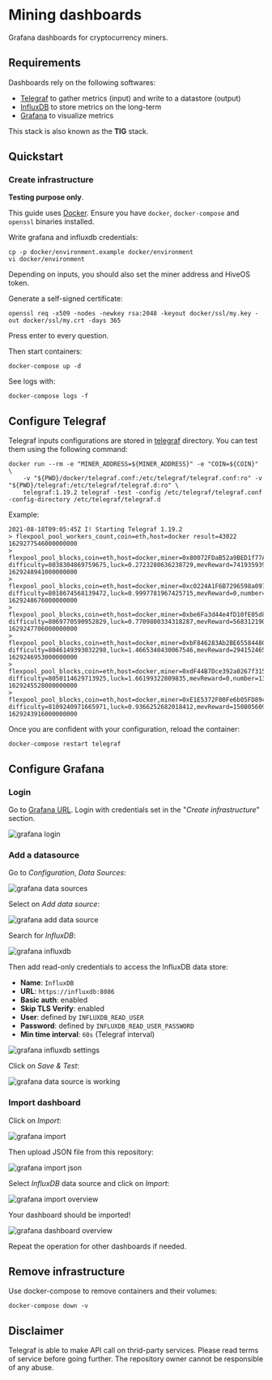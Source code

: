 # Mining dashboards

Grafana dashboards for cryptocurrency miners.

## Requirements

Dashboards rely on the following softwares:
 - [Telegraf](https://github.com/influxdata/telegraf) to gather metrics (input) and write to a datastore (output)
 - [InfluxDB](https://github.com/influxdata/influxdb) to store metrics on the long-term
 - [Grafana](https://github.com/grafana/grafana) to visualize metrics

This stack is also known as the **TIG** stack.

## Quickstart

### Create infrastructure

**Testing purpose only**.

This guide uses [Docker](https://www.docker.com/). Ensure you have `docker`, `docker-compose` and `openssl` binaries
installed.

Write grafana and influxdb credentials:

```
cp -p docker/environment.example docker/environment
vi docker/environment
```

Depending on inputs, you should also set the miner address and HiveOS token.

Generate a self-signed certificate:

```
openssl req -x509 -nodes -newkey rsa:2048 -keyout docker/ssl/my.key -out docker/ssl/my.crt -days 365
```

Press enter to every question.

Then start containers:

```
docker-compose up -d
```

See logs with:

```
docker-compose logs -f
```

## Configure Telegraf

Telegraf inputs configurations are stored in [telegraf](telegraf) directory. You can test them using the following
command:

```
docker run --rm -e "MINER_ADDRESS=${MINER_ADDRESS}" -e "COIN=${COIN}" \
    -v "${PWD}/docker/telegraf.conf:/etc/telegraf/telegraf.conf:ro" -v "${PWD}/telegraf:/etc/telegraf/telegraf.d:ro" \
    telegraf:1.19.2 telegraf -test -config /etc/telegraf/telegraf.conf -config-directory /etc/telegraf/telegraf.d
```

Example:

```
2021-08-18T09:05:45Z I! Starting Telegraf 1.19.2
> flexpool_pool_workers_count,coin=eth,host=docker result=43022 1629277546000000000
> flexpool_pool_blocks,coin=eth,host=docker,miner=0x80072FDaB52a9BED1f77A4f47CE8590eCF2d69Dd difficulty=8038304869759675,luck=0.2723280636238729,mevReward=74193593913914900,number=13046195,reward=2244945505143161600,roundTime=266,staticBlockReward=2000000000000000000,txFeeReward=170751911229246620 1629248941000000000
> flexpool_pool_blocks,coin=eth,host=docker,miner=0xc0224A1F6B7296598a09746b4106612562248F02 difficulty=8018674568139472,luck=0.9997781967425715,mevReward=0,number=13046171,reward=2093729787481399800,roundTime=969,staticBlockReward=2000000000000000000,txFeeReward=93729787481399740 1629248676000000000
> flexpool_pool_blocks,coin=eth,host=docker,miner=0xbe6Fa3d44e4fD10fE05d8e90fD820d1f16EEd9e2 difficulty=8069770590952829,luck=0.7709800334318287,mevReward=56831219018865630,number=13046106,reward=2162018055750582000,roundTime=753,staticBlockReward=2000000000000000000,txFeeReward=105186836731716500 1629247706000000000
> flexpool_pool_blocks,coin=eth,host=docker,miner=0xbF846283Ab2BE655844807FB9DbA086AF202a4d2 difficulty=8046149393032298,luck=1.4665340430067546,mevReward=29415246569886180,number=13046045,reward=2072298444980926500,roundTime=1425,staticBlockReward=2000000000000000000,txFeeReward=42883198411040420 1629246953000000000
> flexpool_pool_blocks,coin=eth,host=docker,miner=0xdF44B7Dce392a0267f315c2c7711200c9620981C difficulty=8050114629713925,luck=1.66199322809835,mevReward=0,number=13045942,reward=2141479945370403800,roundTime=1612,staticBlockReward=2000000000000000000,txFeeReward=141479945370403760 1629245528000000000
> flexpool_pool_blocks,coin=eth,host=docker,miner=0xE1E5372F00Fe6b05FD89c8110D4a29b29B916a7d difficulty=8109240971665971,luck=0.9366252682018412,mevReward=15080560933545792,number=13045830,reward=2088916235271470600,roundTime=918,staticBlockReward=2000000000000000000,txFeeReward=73835674337924700 1629243916000000000
```

Once you are confident with your configuration, reload the container:

```
docker-compose restart telegraf
```

## Configure Grafana

### Login

Go to [Grafana URL](http://localhost:3000/). Login with credentials set in the "*Create infrastructure*" section.

![grafana login](images/grafana-001.png)

### Add a datasource

Go to *Configuration*, *Data Sources*:

![grafana data sources](images/grafana-002.png)

Select on *Add data source*:

![grafana add data source](images/grafana-003.png)

Search for *InfluxDB*:

![grafana influxdb](images/grafana-004.png)

Then add read-only credentials to access the InfluxDB data store:
- **Name**: `InfluxDB`
- **URL**: `https://influxdb:8086`
- **Basic auth**: enabled
- **Skip TLS Verify**: enabled
- **User**: defined by `INFLUXDB_READ_USER`
- **Password**: defined by `INFLUXDB_READ_USER_PASSWORD`
- **Min time interval**: `60s` (Telegraf interval)

![grafana influxdb settings](images/grafana-005.png)

Click on *Save & Test*:

![grafana data source is working](images/grafana-006.png)

### Import dashboard

Click on *Import*:

![grafana import](images/grafana-007.png)

Then upload JSON file from this repository:

![grafana import json](images/grafana-008.png)

Select *InfluxDB* data source and click on *Import*:

![grafana import overview](images/grafana-009.png)

Your dashboard should be imported!

![grafana dashboard overview](images/grafana-010.png)

Repeat the operation for other dashboards if needed.

## Remove infrastructure

Use docker-compose to remove containers and their volumes:

```
docker-compose down -v
```

## Disclaimer

Telegraf is able to make API call on thrid-party services. Please read terms of service before going further. The
repository owner cannot be responsible of any abuse.
